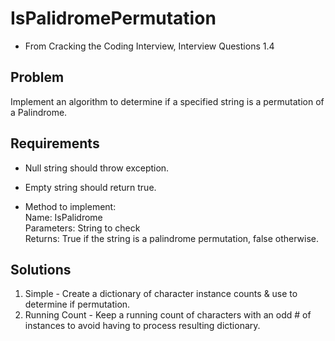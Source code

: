 ﻿# IsPalidromePermutation
- From Cracking the Coding Interview, Interview Questions 1.4

## Problem
Implement an algorithm to determine if a specified string is a permutation of a Palindrome.

## Requirements
- Null string should throw exception.
- Empty string should return true.

- Method to implement:  
Name: IsPalidrome  
Parameters: String to check   
Returns: True if the string is a palindrome permutation, false otherwise.

## Solutions
1. Simple - Create a dictionary of character instance counts & use to determine if permutation.
2. Running Count - Keep a running count of characters with an odd # of instances to avoid having to process resulting dictionary.